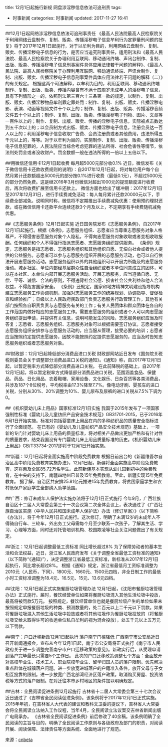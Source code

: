 title: 12月1日起施行新规 网盘涉淫秽信息依法可追刑责
tags:
  - 时事新闻
categories: 时事新闻
updated: 2017-11-27 16:41
---
##12月1日起网络涉淫秽信息依法可追刑事责任
《最高人民法院最高人民检察院关于利用网络云盘制作、复制、贩卖、传播淫秽电子信息牟利行为定罪量刑问题的批复》将于2017年12月1日起施行，对于以牟利为目的，利用网络云盘制作、复制、贩卖、传播淫秽电子信息的行为，是否应当追究刑事责任，适用刑法和《最高人民法院、最高人民检察院关于办理利用互联网、移动通讯终端、声讯台制作、复制、出版、贩卖、传播淫秽电子信息刑事案件具体应用法律若干问题的解释》、《最高人民法院、最高人民检察院关于办理利用互联网、移动通讯终端、声讯台制作、复制、出版、贩卖、传播淫秽电子信息刑事案件具体应用法律若干问题的解释（二）》的有关规定。
根据这两个司法解释，以牟利为目的，利用互联网、移动通讯终端制作、复制、出版、贩卖、传播内容含有不满十四周岁未成年人的淫秽电子信息，具有下列情形之一的，依照刑法第三百六十三条第一款的规定，以制作、复制、出版、贩卖、传播淫秽物品牟利罪定罪处罚：制作、复制、出版、贩卖、传播淫秽电影、表演、动画等视频文件十个以上的；制作、复制、出版、贩卖、传播淫秽音频文件五十个以上的；制作、复制、出版、贩卖、传播淫秽电子刊物、图片、文章等一百件以上的；制作、复制、出版、贩卖、传播的淫秽电子信息，实际被点击数达到五千次以上的；以会员制方式出版、贩卖、传播淫秽电子信息，注册会员达一百人以上的；利用淫秽电子信息收取广告费、会员注册费或者其他费用，违法所得五千元以上的，等等。对于以牟利为目的，实施制作、复制、出版、贩卖、传播淫秽电子信息犯罪的，人民法院应当综合考虑犯罪的违法所得、社会危害性等情节，依法判处罚金或者没收财产。罚金数额一般在违法所得的一倍以上五倍以下。

##用微信还信用卡12月1日起收费 每月超5000元部分收0.1%
近日，微信发布《关于微信信用卡还款收费规则的说明》：自2017年12月1日起，将对每位用户每个自然月累计还款额超出5000元的部分按0.1%进行收费（最低0.1元），不超过5000元的部分仍然免费。这是继2016年3月份微信对超出1000元的提现额度进行收费后，再次将收费扩展至信用卡还款上。
微信方面也给出了缓冲期：2017年12月1日至2017年12月31日，进行手续费减免活动：每人每月累计还款20000元以下，手续费全部减免。说明同时称，微信将不定期推出手续费减免优惠：使用预约理财还款，或在微信信用卡还款平台连续还款3个月及以上，不定期享有手续费随机减免优惠。

##《志愿服务条例》12月1日起实施
近日国务院发布《志愿服务条例》，自2017年12月1日起施行。根据《条例》，志愿服务组织、志愿者应当尊重志愿服务对象人格尊严，不得侵害志愿服务对象个人隐私，不得向志愿服务对象收取或者变相收取报酬。任何组织和个人不得强行指派志愿者、志愿服务组织提供服务。
《条例》规定，志愿服务是指志愿者、志愿服务组织和其他组织自愿、无偿向社会或者他人提供的公益服务。志愿者可以参与志愿服务组织开展的志愿服务活动，也可以自行依法开展志愿服务活动。志愿服务组织以外的其他组织可以开展力所能及的志愿服务活动。城乡社区、单位内部经基层群众性自治组织或者本单位同意成立的团体，可以在本社区、本单位内部开展志愿服务活动。开展志愿服务，应当遵循自愿、无偿、平等、诚信、合法的原则，不得违背社会公德、损害社会公共利益和他人合法权益，不得危害国家安全。
《条例》还规定，国家和地方精神文明建设指导机构建立志愿服务工作协调机制，加强对志愿服务工作的统筹规划、协调指导、督促检查和经验推广；县级以上人民政府民政部门负责志愿服务行政管理工作，其他有关部门按照各自职责负责与志愿服务有关的工作；有关人民团体和群众团体在各自的工作范围内做好相应的志愿服务工作。需要志愿服务的组织或者个人可以向志愿服务组织提出申请，并提供有关信息，说明可能发生的风险，志愿服务组织应当及时答复；志愿者、志愿服务组织、志愿服务对象可以根据需要签订协议。志愿者接受志愿服务组织安排参与志愿服务活动的，应当服从管理，接受必要的培训；志愿者应当按照约定提供志愿服务，因故不能按照约定提供志愿服务的，应当及时告知志愿服务组织或者志愿服务对象。

##财政部：12月1日起降低部分消费品进口关税
财政部网站近日发布《国务院关税税则委员会关于调整部分消费品进口关税的通知》。《通知》称，自2017年12月1日起，以暂定税率方式降低部分消费品进口关税。
在此前降税的基础上，自2017年12月1日起，将以暂定税率方式降低部分消费品进口关税，范围涵盖食品、保健品、药品、日化用品、衣着鞋帽、家用设备、文化娱乐、日杂百货等各类消费品，共涉及187个8位税号，平均税率由17.3%降至7.7%。像电动牙刷、婴孩车的进口关税，分别从30%、20%调整为10%、婴儿尿布及尿裤的进口关税从7.5%下调为0。

##《机织婴幼儿床上用品》国家标准12月1日实施
我国于2015年发布了一项国家强制性标准《婴幼儿及儿童纺织产品安全技术规范》GB31701-2015，已于2016年6月1日开始实施。标准对包括婴童床上用品在内的多种纺织品的质量安全指标进行了全面规范。
在已有的《婴幼儿及儿童纺织产品安全技术规范》基础上，一项新的专门针对婴幼儿床上用品的质量标准，将对相关产品做出更加严格和有针对性的质量要求，结束我国没有专门婴幼儿床上用品质量标准的历史。《机织婴幼儿床上用品》GB/T33734-2017即将于12月1日开始实施。

##新疆：12月1日起将全面实施高中阶段免费教育
根据日前出台的《新疆维吾尔自治区高中阶段免费教育实施办法》，12月1日起，新疆将全面实施高中阶段免费教育，这将惠及全区85.72万名学生。此前新疆基本实现从幼儿园到初中的免费教育，在中央的支持下，南疆四地州已普及15年免费教育。至此，新疆实现15年免费教育。
据了解，自治区共安排25.81亿元推进15年免费教育，将贫困家庭学生和农村低保户家庭学生全部纳入助学范围。

##广西：修订未成年人保护法实施办法将于12月1日正式施行
今年9月，广西壮族自治区十二届人大常委会第三十一次会议第二次全体会议上，表决通过了《广西壮族自治区实施〈中华人民共和国未成年人保护法〉办法（修订草案）》（以下简称《办法》），将于今年12月1日正式施行。这次修订，明确了未满12岁的未成年人不得骑自行车、三轮车，外出务工父母需每个月至少联系一次孩子，了解其生活、学习、心理等方面，同时还对托管培训机构、校园欺凌等社会关注问题做出了有关规定。

##浙江：12月1日起调整最低工资标准 同比增长超过8%
为了保障劳动者的基本生活和合法权益，近日，浙江省人民政府发布《关于调整全省最低工资标准的通知》（以下简称“《通知》”），决定调整浙江省最低工资标准，新标准从2017年12月1日起执行，同比增长超过8%。
根据《通知》规定，浙江省最低月工资标准调整为2010元（人民币，下同）、1800元、1660元、1500元四档，非全日制工作的最低小时工资标准调整为18.4元、16.5元、15元、13.6元四档。

##沈阳：12月1日起正式实施餐厨垃圾管理办法
12月1日起，《沈阳市餐厨垃圾管理办法》正式施行。届时，餐饮经营单位如果将餐厨垃圾混入其他生活垃圾中投放，最高将被罚款5万元。
按照规定，餐饮经营单位也就是餐厨垃圾产生的单位如果未按照规定申报餐厨垃圾的种类、预测数量的，处二百元以上二千元以下罚款。如果将餐厨垃圾混入其他生活垃圾中投放或者将其他垃圾作为餐厨垃圾投放的（将餐厨垃圾交给未取得许可的收运单位私自牟利的视为混合投放），处五千元以上五万元以下罚款。

##南宁：户口迁移新政12月1日起执行 落户南宁门槛降低
广西南宁市公安局近日召开新闻通报会，宣布从今年12月1日起，南宁市公安局将正式执行《南宁市人民政府关于进一步调整完善南宁市户口迁移政策的意见》。新政实行后，从受理申请到落户完毕最长只需要5个工作日。
此次的户口迁移政策调整七个方面：全面放开对高校毕业生、技术工人、职业院校毕业生、留学归国人员的落户限制。优先解决重点群体在城镇落户问题。进一步放宽进城落户的户籍准入条件。放开父母与子女相互投靠的限制。进一步放宽广西北部湾经济区落户政策。取消购买房屋、投资纳税等方式的落户限制。在对迁往本市乡村地区的条件加以明确规定。

##吉林：全民阅读促进条例12月起施行
吉林省十二届人大常委会第三十七次会议近日通过了《吉林省全民阅读促进条例》。该条例将于2017年12月1日正式实施。2015年年初，在吉林省人大代表的建议和教科文卫委的提议下，吉林省人大常委会将全民阅读立法纳入工作议程，当年4月，全民阅读立法议案交吉林省新闻出版广电局承办。
《吉林省全民阅读促进条例》前后修改了40余稿。该条例明确了全民阅读的主旨与目的，明确了全民阅读工作原则与各级政府及部门的职责，对阅读开展、阅读保障、法律责任等方面系统、全面地进行了规范。

来源：[cnbeta]

[cnbeta]:http://www.cnbeta.com/articles/tech/674097.htm
